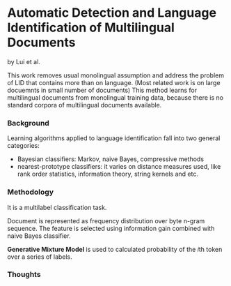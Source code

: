 # Automatic Detection and Language Identification of Multilingual Documents 
by Lui et al.

This work removes usual monolingual assumption and address the problem of LID that contains more than on language. (Most related work is on large docuemnts in small number of documents) This method learns for multilingual documents from monolingual training data, because there is no standard corpora of multilingual documents available. 

### Background 
Learning algorithms applied to language identification fall into two general categories: 
* Bayesian classifiers: Markov, naive Bayes, compressive methods 
* nearest-prototype classifiers: it varies on distance measures used, like rank order statistics, information theory, string kernels and etc. 

### Methodology 
It is a multilabel classification task. 

Document is represented as frequency distribution over byte n-gram sequence. The feature is selected using information gain combined with naive Bayes classifier. 

**Generative Mixture Model** is used to calculated probability of the *i*th token over a series of labels.


### Thoughts 
